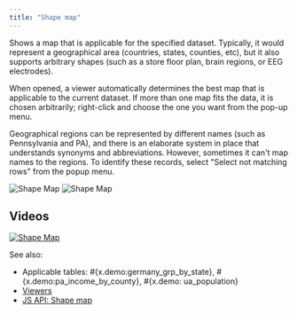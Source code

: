 ```yaml
---
title: "Shape map"
---
```


Shows a map that is applicable for the specified dataset. Typically, it would represent a geographical area (countries,
states, counties, etc), but it also supports arbitrary shapes (such as a store floor plan, brain regions, or EEG
electrodes).

When opened, a viewer automatically determines the best map that is applicable to the current dataset. If more than one
map fits the data, it is chosen arbitrarily; right-click and choose the one you want from the pop-up menu.

Geographical regions can be represented by different names (such as Pennsylvania and PA), and there is an elaborate
system in place that understands synonyms and abbreviations. However, sometimes it can't map names to the regions. To
identify these records, select
"Select not matching rows" from the popup menu.

![Shape Map](../../uploads/viewers/shape-map-pa-counties.png "Shape Map")
![Shape Map](../../uploads/viewers/shape-map-plate.png "Shape Map")

## Videos

[![Shape Map](../../uploads/youtube/visualizations2.png "Open on Youtube")](https://www.youtube.com/watch?v=7MBXWzdC0-I&t=3650s)

See also:

* Applicable tables: #\{x.demo:germany_grp_by_state}, #\{x.demo:pa_income_by_county}, #\{x.demo:
  ua_population}
* [Viewers](../viewers/viewers.md)
* [JS API: Shape map](https://public.datagrok.ai/js/samples/ui/viewers/types/shape-map)
